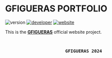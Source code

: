 # GFIGUERAS PORTFOLIO

![version](https://img.shields.io/badge/version-0.0.1-magenta?style=for-the-badge)
[![developer](https://img.shields.io/badge/developed-GYCoding-purple?style=for-the-badge)](https://github.com/GY-CODING)
[![website](https://img.shields.io/badge/Web-gycoding-magenta?style=for-the-badge)](https://gycoding.com)

This is the **[GFIGUERAS](https://gfigueras.com)** official website project.

<br>

<pre align="center"><b>GFIGUERAS 2024</b></pre>
